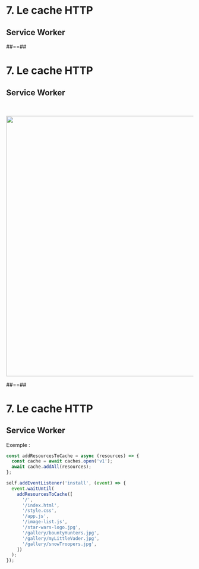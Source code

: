 <!-- .slide: class="two-column with-code" -->

# 7. Le cache HTTP

## Service Worker

##==##

<!-- .slide: class="two-column with-code" -->

# 7. Le cache HTTP

## Service Worker

<img src="./assets/images/03-speed/cache-sw.svg" style="width: 700px; height: auto; display: block;  margin: auto; margin-top: 50px;"  />

##==##

<!-- .slide: class="two-column with-code" -->

# 7. Le cache HTTP

## Service Worker

Exemple :

```javascript
const addResourcesToCache = async (resources) => {
  const cache = await caches.open('v1');
  await cache.addAll(resources);
};

self.addEventListener('install', (event) => {
  event.waitUntil(
    addResourcesToCache([
      '/',
      '/index.html',
      '/style.css',
      '/app.js',
      '/image-list.js',
      '/star-wars-logo.jpg',
      '/gallery/bountyHunters.jpg',
      '/gallery/myLittleVader.jpg',
      '/gallery/snowTroopers.jpg',
    ])
  );
});
```
